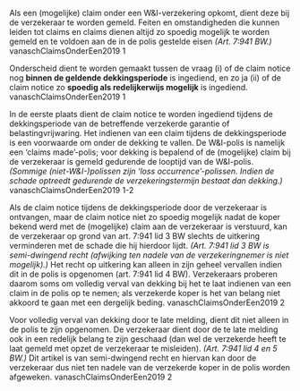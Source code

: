 Als een (mogelijke) claim onder een W&I-verzekering opkomt, dient deze bij de verzekeraar te worden gemeld. Feiten en omstandigheden die kunnen leiden tot claims en claims dienen altijd zo spoedig mogelijk te worden gemeld en te voldoen aan de in de polis gestelde eisen *(Art. 7:941 BW.)* vanaschClaimsOnderEen2019 1

Onderscheid dient te worden gemaakt tussen de vraag (i) of de claim notice nog **binnen de geldende dekkingsperiode** is ingediend, en zo ja (ii) of de claim notice zo **spoedig als redelijkerwijs mogelijk** is ingediend. vanaschClaimsOnderEen2019 1

In de eerste plaats dient de claim notice te worden ingediend tijdens de dekkingsperiode van de betreffende verzekerde garantie of belastingvrijwaring. Het indienen van een claim tijdens de dekkingsperiode is een voorwaarde om onder de dekking te vallen. De W&I-polis is namelijk een ‘claims made’-polis; voor dekking is bepalend of de (mogelijke) claim bij de verzekeraar is gemeld gedurende de looptijd van de W&I-polis. *(Sommige (niet-W&I-)polissen zijn ‘loss occurrence’-polissen. Indien de schade optreedt gedurende de verzekeringstermijn bestaat dan dekking.)* vanaschClaimsOnderEen2019 1-2

Als de claim notice tijdens de dekkingsperiode door de verzekeraar is ontvangen, maar de claim notice niet zo spoedig mogelijk nadat de koper bekend werd met de (mogelijke) claim aan de verzekeraar is verstuurd, kan de verzekeraar op grond van art. 7:941 lid 3 BW slechts de uitkering verminderen met de schade die hij hierdoor lijdt. *(Art. 7:941 lid 3 BW is semi-dwingend recht (afwijking ten nadele van de verzekeringnemer is niet mogelijk).)* Het recht op uitkering kan alleen in zijn geheel vervallen indien dit in de polis is opgenomen (art. 7:941 lid 4 BW). Verzekeraars proberen daarom soms om volledig verval van dekking bij het te laat indienen van een claim in de polis op te nemen; als verzekerde koper is het van belang niet akkoord te gaan met een dergelijk beding. vanaschClaimsOnderEen2019 2

Voor volledig verval van dekking door te late melding, dient dit niet alleen in de polis te zijn opgenomen. De verzekeraar dient door de te late melding ook in een redelijk belang te zijn geschaad (dan wel de verzekerde heeft te laat gemeld met opzet de verzekeraar te misleiden). *(Art. 7:941 lid 4 en 5 BW.)* Dit artikel is van semi-dwingend recht en hiervan kan door de verzekeraar dus niet ten nadele van de verzekerde koper in de polis worden afgeweken. vanaschClaimsOnderEen2019 2